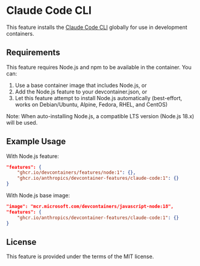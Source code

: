 # Claude Code CLI

This feature installs the [Claude Code CLI](https://github.com/anthropics/claude-code-cli) globally for use in development containers.

## Requirements

This feature requires Node.js and npm to be available in the container. You can:

1. Use a base container image that includes Node.js, or
2. Add the Node.js feature to your devcontainer.json, or
3. Let this feature attempt to install Node.js automatically (best-effort, works on Debian/Ubuntu, Alpine, Fedora, RHEL, and CentOS)

Note: When auto-installing Node.js, a compatible LTS version (Node.js 18.x) will be used.

## Example Usage

With Node.js feature:
```json
"features": {
    "ghcr.io/devcontainers/features/node:1": {},
    "ghcr.io/anthropics/devcontainer-features/claude-code:1": {}
}
```

With Node.js base image:
```json
"image": "mcr.microsoft.com/devcontainers/javascript-node:18",
"features": {
    "ghcr.io/anthropics/devcontainer-features/claude-code:1": {}
}
```

## License

This feature is provided under the terms of the MIT license.